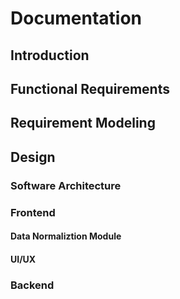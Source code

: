 # Documentation

## Introduction

## Functional Requirements

## Requirement Modeling

## Design

### Software Architecture

### Frontend

#### Data Normaliztion Module

#### UI/UX

### Backend
